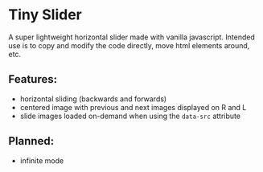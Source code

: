 # Tiny Slider

A super lightweight horizontal slider made with vanilla javascript. 
Intended use is to copy and modify the code directly, move html elements around, etc.



## Features:
 - horizontal sliding (backwards and forwards)
 - centered image with previous and next images displayed on R and L
 - slide images loaded on-demand when using the `data-src` attribute


## Planned:
 - infinite mode
